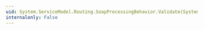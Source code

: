 ```yaml
---
uid: System.ServiceModel.Routing.SoapProcessingBehavior.Validate(System.ServiceModel.Description.ServiceEndpoint)
internalonly: False
---
```

